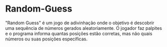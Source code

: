 # Random-Guess
"Random Guess" é um jogo de adivinhação onde o objetivo é descobrir uma sequência de números gerados aleatoriamente. O jogador faz palpites e o programa informa quantas posições estão corretas, mas não quais números ou suas posições específicas.
